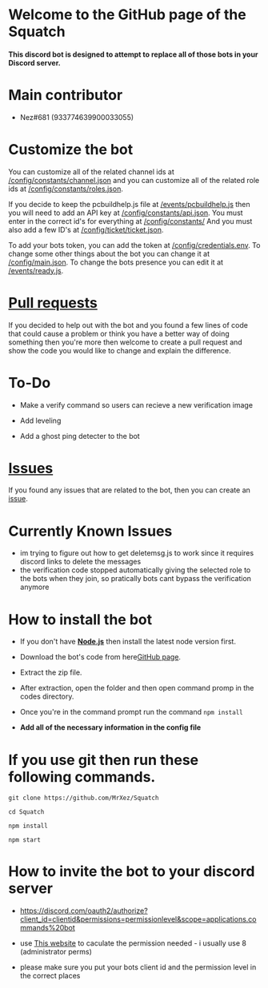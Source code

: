 # Welcome to the GitHub page of the Squatch
#### This discord bot is designed to attempt to replace all of those bots in your Discord server.

# Main contributor
* Nez#681 (933774639900033055)

# Customize the bot
You can customize all of the related channel ids at [/config/constants/channel.json](https://github.com/MrXez/Squatch/blob/main/config/constants/channel.json) and you can customize all of the related role ids at [/config/constants/roles.json](https://github.com/MrXez/Squatch/blob/main/config/constants/roles.json).

If you decide to keep the pcbuildhelp.js file at [/events/pcbuildhelp.js](https://github.com/MrXez/Squatch/tree/main/events/pcbuildhelp.js) then you will need to add an API key at [/config/constants/api.json](https://github.com/MrXez/Squatch/blob/main/config/constants/api.json). You must enter in the correct id's for everything at [/config/constants/](https://github.com/MrXez/Squatch/tree/main/config/constants) And you must also add a few ID's at [/config/ticket/ticket.json](https://github.com/MrXez/Squatch/tree/main/config/ticket/ticket.json).

To add your bots token, you can add the token at [/config/credentials.env](https://github.com/MrXez/Squatch/blob/main/config/credentials.env). To change some other things about the bot you can change it at [/config/main.json](https://github.com/MrXez/Squatch/blob/main/config/main.json). To change the bots presence you can edit it at [/events/ready.js](https://github.com/MrXez/Squatch/blob/main/events/ready.js).

# [Pull requests](https://github.com/MrXez/Squatch/pulls)
If you decided to help out with the bot and you found a few lines of code that could cause a problem or think you have a better way of doing something then you're more then welcome to create a pull request and show the code you would like to change and explain the difference.

# To-Do

* Make a verify command so users can recieve a new verification image

* Add leveling

* Add a ghost ping detecter to the bot 






# [Issues](https://github.com/MrXez/Squatch/issues)
If you found any issues that are related to the bot, then you can create an [issue](https://github.com/MrXez/Squatch/issues).

# Currently Known Issues
* im trying to figure out how to get deletemsg.js to work since it requires discord links to delete the messages
* the verification code stopped automatically giving the selected role to the bots when they join, so pratically bots cant bypass the verification anymore



# How to install the bot
* If you don't have [**Node.js**](https://nodejs.org/en/) then install the latest node version first.

* Download the bot's code from here[GitHub page](https://github.com/MrXez/Squatch/archive/refs/heads/main.zip).

* Extract the zip file.

* After extraction, open the folder and then open command promp in the codes directory.

* Once you're in the command prompt run the command `npm install`

* **Add all of the necessary information in the config file**

# If you use git then run these following commands.

```
git clone https://github.com/MrXez/Squatch

cd Squatch

npm install

npm start
```



# How to invite the bot to your discord server

* https://discord.com/oauth2/authorize?client_id=clientid&permissions=permissionlevel&scope=applications.commands%20bot

* use [This website](https://discordapi.com/permissions.html) to caculate the permission needed - i usually use 8 (administrator perms)

* please make sure you put your bots client id and the permission level in the correct places
